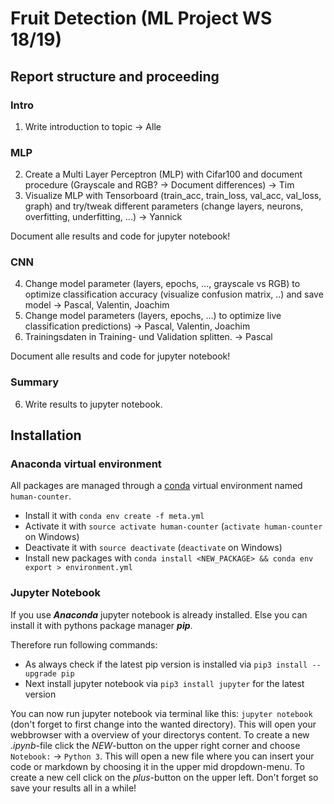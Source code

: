 # Fruit Detection (ML Project WS 18/19)

## Report structure and proceeding

### Intro

1. Write introduction to topic → Alle

### MLP

2. Create a Multi Layer Perceptron (MLP) with Cifar100 and document procedure (Grayscale and RGB? → Document differences) → Tim
3. Visualize MLP with Tensorboard (train_acc, train_loss, val_acc, val_loss, graph) and try/tweak different parameters (change layers, neurons, overfitting, underfitting, ...) → Yannick

Document alle results and code for jupyter notebook!

### CNN

4. Change model parameter (layers, epochs, ..., grayscale vs RGB) to optimize classification accuracy (visualize confusion matrix, ..) and save model → Pascal, Valentin, Joachim
5. Change model parameters (layers, epochs, ...) to optimize live classification predictions) → Pascal, Valentin, Joachim
6. Trainingsdaten in Training- und Validation splitten. → Pascal

Document alle results and code for jupyter notebook!

### Summary

6. Write results to jupyter notebook.


## Installation

### Anaconda virtual environment

All packages are managed through a [conda](https://conda.io/docs/) virtual environment named `human-counter`.
- Install it with `conda env create -f meta.yml`
- Activate it with `source activate human-counter` (`activate human-counter` on Windows)
- Deactivate it with `source deactivate` (`deactivate` on Windows)
- Install new packages with `conda install <NEW_PACKAGE> && conda env export > environment.yml`

### Jupyter Notebook

If you use ***Anaconda*** jupyter notebook is already installed. Else you can install it with pythons package manager ***pip***.

Therefore run following commands:

- As always check if the latest pip version is installed via `pip3 install --upgrade pip`
- Next install jupyter notebook via `pip3 install jupyter` for the latest version

You can now run jupyter notebook via terminal like this: `jupyter notebook` (don't forget to first change into the wanted directory). This will open your webbrowser with a overview of your directorys content. To create a new *.ipynb*-file click the *NEW*-button on the upper right corner and choose `Notebook:` → `Python 3`. This will open a new file where you can insert your code or markdown by choosing it in the upper mid dropdown-menu. To create a new cell click on the *plus*-button on the upper left. Don't forget so save your results all in a while!
